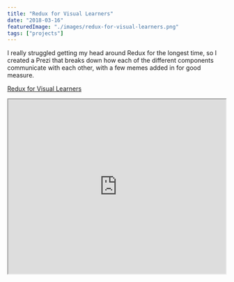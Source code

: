 ```yaml
---
title: "Redux for Visual Learners"
date: "2018-03-16"
featuredImage: "./images/redux-for-visual-learners.png"
tags: ["projects"]
---
```


I really struggled getting my head around Redux for the longest time, so I created a Prezi that breaks down how each of the different components communicate with each other, with a few memes added in for good measure.

[Redux for Visual Learners](https://prezi.com/p/u-0a5vh_yipx/?present=1)

<div style="width: 100%; display: flex; justify-content: center;">
  <iframe
    width="550"
    height="400"
    src="https://prezi.com/p/u-0a5vh_yipx/embed"
    webkitallowfullscreen="1"
    mozallowfullscreen="1"
    allowfullscreen="1"
  />
</div>
